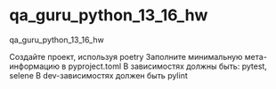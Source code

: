 # qa_guru_python_13_16_hw
qa_guru_python_13_16_hw

Создайте проект, используя poetry
Заполните минимальную мета-информацию в pyproject.toml
В зависимостях должны быть: pytest, selene
В dev-зависимостях должен быть pylint
